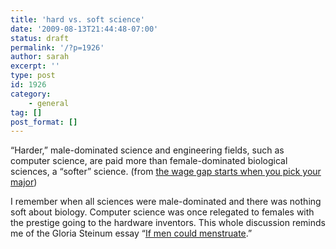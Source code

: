 ```yaml
---
title: 'hard vs. soft science'
date: '2009-08-13T21:44:48-07:00'
status: draft
permalink: '/?p=1926'
author: sarah
excerpt: ''
type: post
id: 1926
category:
    - general
tag: []
post_format: []
---
```

“Harder,” male-dominated science and engineering fields, such as computer science, are paid more than female-dominated biological sciences, a “softer” science. (from [the wage gap starts when you pick your major](http://girlwpen.com/?p=1699))

I remember when all sciences were male-dominated and there was nothing soft about biology. Computer science was once relegated to females with the prestige going to the hardware inventors. This whole discussion reminds me of the Gloria Steinum essay “[If men could menstruate](http://www.haverford.edu/psych/ddavis/p109g/steinem.menstruate.html).”